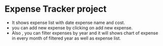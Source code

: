 # Expense Tracker project

 - It shows expense list with date expense name and cost.
 - you can add new expense by clicking on add new expense. 
 - Also , you can filter expenses by year and it will shows chart of expense in every month of filtered year as well as expense list. 
